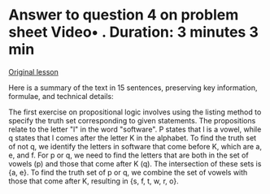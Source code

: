 # Answer to question 4 on problem sheet Video• . Duration: 3 minutes 3 min

[Original lesson](https://www.coursera.org/learn/uol-discrete-mathematics/lecture/hYRy9/answer-to-question-4-on-problem-sheet)

Here is a summary of the text in 15 sentences, preserving key information, formulae, and technical details:

The first exercise on propositional logic involves using the listing method to specify the truth set corresponding to given statements. The propositions relate to the letter "l" in the word "software". P states that l is a vowel, while q states that l comes after the letter K in the alphabet. To find the truth set of not q, we identify the letters in software that come before K, which are a, e, and f. For p or q, we need to find the letters that are both in the set of vowels (p) and those that come after K (q). The intersection of these sets is {a, e}. To find the truth set of p or q, we combine the set of vowels with those that come after K, resulting in {s, f, t, w, r, o}.


